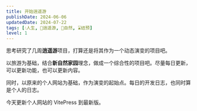```yaml
---
title: 开始逍遥游
publishDate: 2024-06-06
updatedDate: 2024-07-22
tags: [💧人生, 🧚逍遥游, 🌳自然, ⌛结预]
level: 1
---
```


思考研究了几周**逍遥游**项目，打算还是将其作为一个动态演变的项目吧。

以旅游为基础，结合**新自然家园**理念，做成一个综合性的项目吧。尽量每日更新，可以更新功能，也可以更新内容。

同时，以原来的个人网站为基础，作为演变的起始点。每日的开发日志，也同时算是个人的日志。

今天更新个人网站的 VitePress 到最新版。
